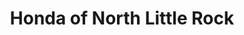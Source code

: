 ---
title: "Honda of North Little Rock"
url: /north-little-rock/honda-of-north-little-rock/
shop: motorcycle
---